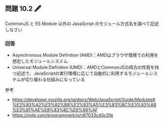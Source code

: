 ## 問題 10.2 🖋️

CommonJS と ES Module 以外の JavaScript のモジュール方式名を調べて記述しなさい

### 回答

- Asynchronous Module Definition (AMD)：AMDはブラウザ環境での利用を想定したモジュールシステム
- Universal Module Definition (UMD)：AMDとCommonJSの両方の性質を持つ記述で、JavaScriptの実行環境に応じて自動的に利用するモジュールシステムが切り替わる仕組みになっている

参考

- https://developer.mozilla.org/ja/docs/Web/JavaScript/Guide/Modules#%E3%83%A2%E3%82%B8%E3%83%A5%E3%83%BC%E3%83%AB%E3%81%AE%E8%83%8C%E6%99%AF
- https://note.com/programmerk/n/n87033cd3c31e
